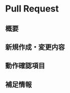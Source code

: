 # Pull Request

## 概要

<!-- 実装した機能や修正した内容について、簡潔に説明してください -->

## 新規作成・変更内容

<!-- 具体的な新規作成・変更内容をリストアップしてください -->
<!-- 変更がない場合はなしで良いです -->

## 動作確認項目

<!-- どのような動作確認を行なったか書いてください -->
<!-- 動作確認の手順も書いてください -->

## 補足情報

<!-- レビュワーに伝えたい追加情報や懸念点があれば記載してください -->
